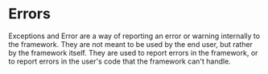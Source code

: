 # Errors
Exceptions and Error are a way of reporting an error or warning internally to the framework. They are not meant to be used by the end user, but rather by the framework itself. 
They are used to report errors in the framework, or to report errors in the user's code that the framework can't handle.
